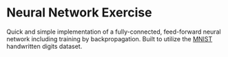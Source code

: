 # Neural Network Exercise

Quick and simple implementation of a fully-connected, feed-forward neural network including training by backpropagation. Built to utilize the <a href="https://www.kaggle.com/datasets/hojjatk/mnist-dataset">MNIST</a> handwritten digits dataset.